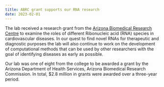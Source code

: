 ```yaml
---
title: ABRC grant supports our RNA research 
date: 2023-02-01
---
```


The lab received a research grant from the [Arizona Biomedical Research Centre](https://www.azdhs.gov/biomedical/#research-grants) to examine the roles of different Ribonucleic acid (RNA) species in cardiovascular diseases. In our quest to find novel RNAs for therapeutic and diagnostic purposes the lab will also continue to work on the development of computational methods that can be used by other researchers with the goal of identifying diseases as early as possible.

Our lab was one of eight from the college to be awarded a grant by the Arizona Department of Health Services, Arizona Biomedical Research Commission. In total, $2.8 million in grants were awarded over a three-year period.

<!--more-->
